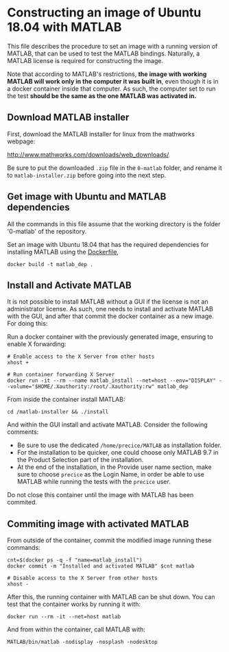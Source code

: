 # Constructing an image of Ubuntu 18.04 with MATLAB

This file describes the procedure to set an image with a running version of MATLAB, that can be used to test the MATLAB bindings.
Naturally, a MATLAB license is required for constructing the image.

Note that according to MATLAB's restrictions, **the image with working MATLAB will work only in the computer it was built in**, even though it is in a docker container inside that computer. As such, the computer set to run the test **should be the same as the one MATLAB was activated in.**

## Download MATLAB installer

First, download the MATLAB installer for linux from the mathworks webpage:

http://www.mathworks.com/downloads/web_downloads/

Be sure to put the downloaded `.zip` file in the `0-matlab` folder, and rename it to `matlab-installer.zip` before going into the next step.

## Get image with Ubuntu and MATLAB dependencies

All the commands in this file assume that the working directory is the folder '0-matlab' of the repository.

Set an image with Ubuntu 18.04 that has the required dependencies for installing MATLAB using the [Dockerfile](Dockerfile),

```
docker build -t matlab_dep .
```

## Install and Activate MATLAB

It is not possible to install MATLAB without a GUI if the license is not an administrator license. As such, one needs to install and activate MATLAB with the GUI, and after that commit the docker container as a new image. For doing this:

Run a docker container with the previously generated image, ensuring to enable X forwarding:

```
# Enable access to the X Server from other hosts
xhost +

# Run container forwarding X Server
docker run -it --rm --name matlab_install --net=host --env="DISPLAY" --volume="$HOME/.Xauthority:/root/.Xauthority:rw" matlab_dep
```

From inside the container install MATLAB:

```
cd /matlab-installer && ./install
```

And within the GUI install and activate MATLAB. Consider the following comments:
- Be sure to use the dedicated `/home/precice/MATLAB` as installation folder.
- For the installation to be quicker, one could choose only MATLAB 9.7 in the Product Selection part of the installation. 
- At the end of the installation, in the Provide user name section, make sure to choose `precice` as the Login Name, in order be able to use MATLAB while running the tests with the `precice` user.

Do not close this container until the image with MATLAB has been commited.

## Commiting image with activated MATLAB

From outside of the container, commit the modified image running these commands:

```
cnt=$(docker ps -q -f "name=matlab_install")
docker commit -m "Installed and activated MATLAB" $cnt matlab

# Disable access to the X Server from other hosts
xhost -
```

After this, the running container with MATLAB can be shut down. You can test that the container works by running it with:

```
docker run --rm -it --net=host matlab
```

And from within the container, call MATLAB with:
```
MATLAB/bin/matlab -nodisplay -nosplash -nodesktop
```